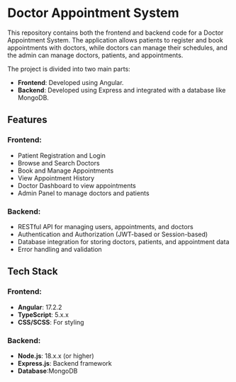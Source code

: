 # Doctor Appointment System

This repository contains both the frontend and backend code for a Doctor Appointment System. The application allows patients to register and book appointments with doctors, while doctors can manage their schedules, and the admin can manage doctors, patients, and appointments. 

The project is divided into two main parts:

- **Frontend**: Developed using Angular.
- **Backend**: Developed using Express  and integrated with a database like MongoDB.


## Features

### Frontend:
- Patient Registration and Login
- Browse and Search Doctors
- Book and Manage Appointments
- View Appointment History
- Doctor Dashboard to view appointments
- Admin Panel to manage doctors and patients

### Backend:
- RESTful API for managing users, appointments, and doctors
- Authentication and Authorization (JWT-based or Session-based)
- Database integration for storing doctors, patients, and appointment data
- Error handling and validation

## Tech Stack

### Frontend:
- **Angular**: 17.2.2
- **TypeScript**: 5.x.x
- **CSS/SCSS**: For styling

### Backend:
- **Node.js**: 18.x.x (or higher)
- **Express.js**: Backend framework
- **Database**:MongoDB 

